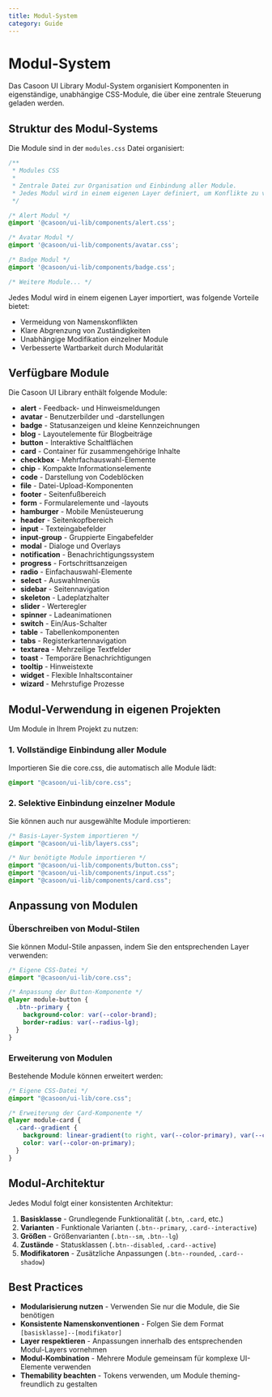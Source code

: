 ```yaml
---
title: Modul-System
category: Guide
---
```


# Modul-System

Das Casoon UI Library Modul-System organisiert Komponenten in eigenständige, unabhängige CSS-Module, die über eine zentrale Steuerung geladen werden.

## Struktur des Modul-Systems

Die Module sind in der `modules.css` Datei organisiert:

```css
/**
 * Modules CSS
 *
 * Zentrale Datei zur Organisation und Einbindung aller Module.
 * Jedes Modul wird in einem eigenen Layer definiert, um Konflikte zu vermeiden.
 */

/* Alert Modul */
@import '@casoon/ui-lib/components/alert.css';

/* Avatar Modul */
@import '@casoon/ui-lib/components/avatar.css';

/* Badge Modul */
@import '@casoon/ui-lib/components/badge.css';

/* Weitere Module... */
```

Jedes Modul wird in einem eigenen Layer importiert, was folgende Vorteile bietet:
- Vermeidung von Namenskonflikten
- Klare Abgrenzung von Zuständigkeiten
- Unabhängige Modifikation einzelner Module
- Verbesserte Wartbarkeit durch Modularität

## Verfügbare Module

Die Casoon UI Library enthält folgende Module:

- **alert** - Feedback- und Hinweismeldungen
- **avatar** - Benutzerbilder und -darstellungen
- **badge** - Statusanzeigen und kleine Kennzeichnungen
- **blog** - Layoutelemente für Blogbeiträge
- **button** - Interaktive Schaltflächen
- **card** - Container für zusammengehörige Inhalte
- **checkbox** - Mehrfachauswahl-Elemente
- **chip** - Kompakte Informationselemente
- **code** - Darstellung von Codeblöcken
- **file** - Datei-Upload-Komponenten
- **footer** - Seitenfußbereich
- **form** - Formularelemente und -layouts
- **hamburger** - Mobile Menüsteuerung
- **header** - Seitenkopfbereich
- **input** - Texteingabefelder
- **input-group** - Gruppierte Eingabefelder
- **modal** - Dialoge und Overlays
- **notification** - Benachrichtigungssystem
- **progress** - Fortschrittsanzeigen
- **radio** - Einfachauswahl-Elemente
- **select** - Auswahlmenüs
- **sidebar** - Seitennavigation
- **skeleton** - Ladeplatzhalter
- **slider** - Werteregler
- **spinner** - Ladeanimationen
- **switch** - Ein/Aus-Schalter
- **table** - Tabellenkomponenten
- **tabs** - Registerkartennavigation
- **textarea** - Mehrzeilige Textfelder
- **toast** - Temporäre Benachrichtigungen
- **tooltip** - Hinweistexte
- **widget** - Flexible Inhaltscontainer
- **wizard** - Mehrstufige Prozesse

## Modul-Verwendung in eigenen Projekten

Um Module in Ihrem Projekt zu nutzen:

### 1. Vollständige Einbindung aller Module

Importieren Sie die core.css, die automatisch alle Module lädt:

```css
@import "@casoon/ui-lib/core.css";
```

### 2. Selektive Einbindung einzelner Module

Sie können auch nur ausgewählte Module importieren:

```css
/* Basis-Layer-System importieren */
@import "@casoon/ui-lib/layers.css";

/* Nur benötigte Module importieren */
@import "@casoon/ui-lib/components/button.css";
@import "@casoon/ui-lib/components/input.css";
@import "@casoon/ui-lib/components/card.css";
```

## Anpassung von Modulen

### Überschreiben von Modul-Stilen

Sie können Modul-Stile anpassen, indem Sie den entsprechenden Layer verwenden:

```css
/* Eigene CSS-Datei */
@import "@casoon/ui-lib/core.css";

/* Anpassung der Button-Komponente */
@layer module-button {
  .btn--primary {
    background-color: var(--color-brand);
    border-radius: var(--radius-lg);
  }
}
```

### Erweiterung von Modulen

Bestehende Module können erweitert werden:

```css
/* Eigene CSS-Datei */
@import "@casoon/ui-lib/core.css";

/* Erweiterung der Card-Komponente */
@layer module-card {
  .card--gradient {
    background: linear-gradient(to right, var(--color-primary), var(--color-accent));
    color: var(--color-on-primary);
  }
}
```

## Modul-Architektur

Jedes Modul folgt einer konsistenten Architektur:

1. **Basisklasse** - Grundlegende Funktionalität (`.btn`, `.card`, etc.)
2. **Varianten** - Funktionale Varianten (`.btn--primary`, `.card--interactive`)
3. **Größen** - Größenvarianten (`.btn--sm`, `.btn--lg`)
4. **Zustände** - Statusklassen (`.btn--disabled`, `.card--active`)
5. **Modifikatoren** - Zusätzliche Anpassungen (`.btn--rounded`, `.card--shadow`)

## Best Practices

- **Modularisierung nutzen** - Verwenden Sie nur die Module, die Sie benötigen
- **Konsistente Namenskonventionen** - Folgen Sie dem Format `[basisklasse]--[modifikator]`
- **Layer respektieren** - Anpassungen innerhalb des entsprechenden Modul-Layers vornehmen
- **Modul-Kombination** - Mehrere Module gemeinsam für komplexe UI-Elemente verwenden
- **Themability beachten** - Tokens verwenden, um Module theming-freundlich zu gestalten 